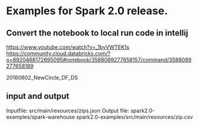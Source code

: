 # Examples for Spark 2.0 release.
## Convert the notebook to local run code in intellij 

https://www.youtube.com/watch?v=_1byVWTEK1s
https://community.cloud.databricks.com/?o=8920468172695095#notebook/3588089277658157/command/3588089277658189

20160602_NewCircle_DF_DS

## input and output 
Inputfile: 
        src/main/resources/zips.json
Output file:
        spark2.0-examples/spark-warehouse
        spark2.0-examples/src/main/resources/zip.csv
